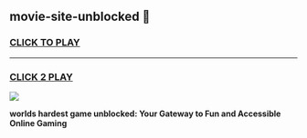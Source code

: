 
## movie-site-unblocked 👋
<h3>
<a href="https://premium.freeplayer.one?title=movie-site-unblocked&ref=14F">CLICK TO PLAY</a></h3>
<hr>

<h3>
<a href="https://premium.freeplayer.one?title=movie-site-unblocked&ref=14F">CLICK 2 PLAY</a>
  
</h3>

<a href="https://premium.freeplayer.one?title=movie-site-unblocked&ref=12F/"><img src="https://clearcache.store/games.png"></a>


**worlds hardest game unblocked: Your Gateway to Fun and Accessible Online Gaming**
